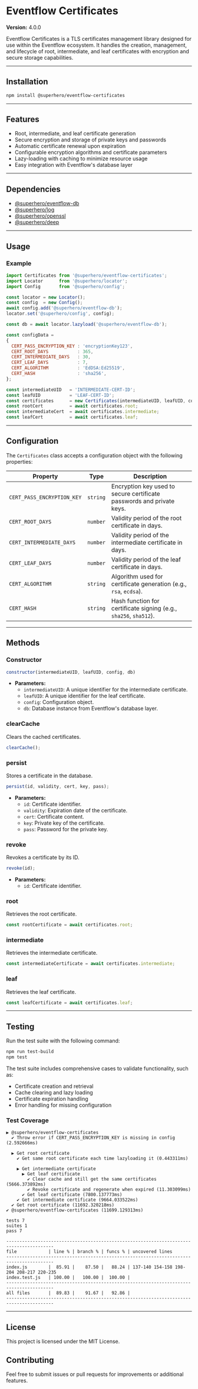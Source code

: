 # Eventflow Certificates

**Version:** 4.0.0

Eventflow Certificates is a TLS certificates management library designed for use within the Eventflow ecosystem. It handles the creation, management, and lifecycle of root, intermediate, and leaf certificates with encryption and secure storage capabilities.

---

## Installation

```bash
npm install @superhero/eventflow-certificates
```

---

## Features

- Root, intermediate, and leaf certificate generation
- Secure encryption and storage of private keys and passwords
- Automatic certificate renewal upon expiration
- Configurable encryption algorithms and certificate parameters
- Lazy-loading with caching to minimize resource usage
- Easy integration with Eventflow's database layer

---

## Dependencies

- [@superhero/eventflow-db](https://npmjs.com/package/@superhero/eventflow-db)
- [@superhero/log](https://npmjs.com/package/@superhero/log)
- [@superhero/openssl](https://npmjs.com/package/@superhero/openssl)
- [@superhero/deep](https://npmjs.com/package/@superhero/deep)

---

## Usage

### Example

```javascript
import Certificates from '@superhero/eventflow-certificates';
import Locator      from '@superhero/locator';
import Config       from '@superhero/config';

const locator = new Locator();
const config  = new Config();
await config.add('@superhero/eventflow-db');
locator.set('@superhero/config', config);

const db = await locator.lazyload('@superhero/eventflow-db');

const configData = 
{
  CERT_PASS_ENCRYPTION_KEY : 'encryptionKey123',
  CERT_ROOT_DAYS           : 365,
  CERT_INTERMEDIATE_DAYS   : 30,
  CERT_LEAF_DAYS           : 7,
  CERT_ALGORITHM           : 'EdDSA:Ed25519',
  CERT_HASH                : 'sha256',
};

const intermediateUID   = 'INTERMEDIATE-CERT-ID';
const leafUID           = 'LEAF-CERT-ID';
const certificates      = new Certificates(intermediateUID, leafUID, configData, db);
const rootCert          = await certificates.root;
const intermediateCert  = await certificates.intermediate;
const leafCert          = await certificates.leaf;
```

---

## Configuration

The `Certificates` class accepts a configuration object with the following properties:

| Property                  | Type     | Description                                                                 |
|---------------------------|----------|-----------------------------------------------------------------------------|
| `CERT_PASS_ENCRYPTION_KEY`| `string` | Encryption key used to secure certificate passwords and private keys.       |
| `CERT_ROOT_DAYS`          | `number` | Validity period of the root certificate in days.                            |
| `CERT_INTERMEDIATE_DAYS`  | `number` | Validity period of the intermediate certificate in days.                    |
| `CERT_LEAF_DAYS`          | `number` | Validity period of the leaf certificate in days.                            |
| `CERT_ALGORITHM`          | `string` | Algorithm used for certificate generation (e.g., `rsa`, `ecdsa`).           |
| `CERT_HASH`               | `string` | Hash function for certificate signing (e.g., `sha256`, `sha512`).           |

---

## Methods

### Constructor

```javascript
constructor(intermediateUID, leafUID, config, db)
```

- **Parameters:**
  - `intermediateUID`: A unique identifier for the intermediate certificate.
  - `leafUID`: A unique identifier for the leaf certificate.
  - `config`: Configuration object.
  - `db`: Database instance from Eventflow's database layer.

### clearCache

Clears the cached certificates.

```javascript
clearCache();
```

### persist

Stores a certificate in the database.

```javascript
persist(id, validity, cert, key, pass);
```

- **Parameters:**
  - `id`: Certificate identifier.
  - `validity`: Expiration date of the certificate.
  - `cert`: Certificate content.
  - `key`: Private key of the certificate.
  - `pass`: Password for the private key.

### revoke

Revokes a certificate by its ID.

```javascript
revoke(id);
```

- **Parameters:**
  - `id`: Certificate identifier.

### root

Retrieves the root certificate.

```javascript
const rootCertificate = await certificates.root;
```

### intermediate

Retrieves the intermediate certificate.

```javascript
const intermediateCertificate = await certificates.intermediate;
```

### leaf

Retrieves the leaf certificate.

```javascript
const leafCertificate = await certificates.leaf;
```

---

## Testing

Run the test suite with the following command:

```bash
npm run test-build
npm test
```

The test suite includes comprehensive cases to validate functionality, such as:

- Certificate creation and retrieval
- Cache clearing and lazy loading
- Certificate expiration handling
- Error handling for missing configuration

### Test Coverage

```
▶ @superhero/eventflow-certificates
  ✔ Throw error if CERT_PASS_ENCRYPTION_KEY is missing in config (2.592666ms)

  ▶ Get root certificate
    ✔ Get same root certificate each time lazyloading it (0.443311ms)

    ▶ Get intermediate certificate
      ▶ Get leaf certificate
        ✔ Clear cache and still get the same certificates (5666.373892ms)
        ✔ Revoke certificate and regenerate when expired (11.303099ms)
      ✔ Get leaf certificate (7800.137773ms)
    ✔ Get intermediate certificate (9664.033522ms)
  ✔ Get root certificate (11692.320218ms)
✔ @superhero/eventflow-certificates (11699.129313ms)

tests 7
suites 1
pass 7

----------------------------------------------------------------------------------------
file            | line % | branch % | funcs % | uncovered lines
----------------------------------------------------------------------------------------
index.js        |  85.91 |    87.50 |   88.24 | 137-140 154-158 198-204 208-217 220-235
index.test.js   | 100.00 |   100.00 |  100.00 | 
----------------------------------------------------------------------------------------
all files       |  89.83 |    91.67 |   92.86 | 
----------------------------------------------------------------------------------------
```

---

## License

This project is licensed under the MIT License.

## Contributing

Feel free to submit issues or pull requests for improvements or additional features.
